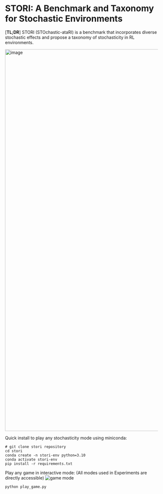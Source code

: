 # STORI: A Benchmark and Taxonomy for Stochastic Environments

[**TL;DR**] STORI (STOchastic-ataRI) is a benchmark that incorporates diverse stochastic effects and propose a taxonomy of stochasticity in RL environments.

<img width="4243" height="1260" alt="image" src="https://github.com/user-attachments/assets/64344769-c4c2-4729-9630-3563731c6248" />


Quick install to play any stochasticity mode using miniconda:
```
# git clone stori repository
cd stori
conda create -n stori-env python=3.10
conda activate stori-env
pip install -r requirements.txt
```

Play any game in interactive mode: (All modes used in Experiments are directly accessible)
![game mode](https://raw.githubusercontent.com/stori/stori/main/docs/mode_selection.png)
```
python play_game.py
```
